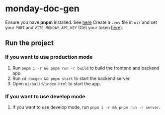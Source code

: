 # monday-doc-gen

Ensure you have **pnpm** installed. See [here](https://pnpm.io/installation)
Create a `.env` file in `ui/` and set your `PORT` and `VITE_MONDAY_API_KEY` (Get your token [here](https://bes1688.monday.com/apps/manage/tokens)).

## Run the project

### If you want to use production mode
1. Run `pnpm i -r && pnpm run -r build` to build the frontend and backend app.
2. Run `cd docgen && pnpm start` to start the backend server.
3. Open `ui/build/index.html` to start the app.

### If you want to use develop mode
1. If you want to use develop mode, run `pnpm i -r && pnpm run -r server`.
